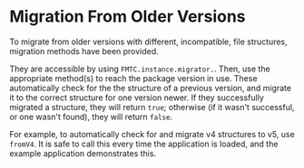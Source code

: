 # Migration From Older Versions

To migrate from older versions with different, incompatible, file structures, migration methods have been provided.

They are accessible by using `FMTC.instance.migrator.`. Then, use the appropriate method(s) to reach the package version in use. These automatically check for the the structure of a previous version, and migrate it to the correct structure for one version newer. If they successfully migrated a structure, they will return `true`; otherwise (if it wasn't successful, or one wasn't found), they will return `false`.

For example, to automatically check for and migrate v4 structures to v5, use `fromV4`. It is safe to call this every time the application is loaded, and the example application demonstrates this.
